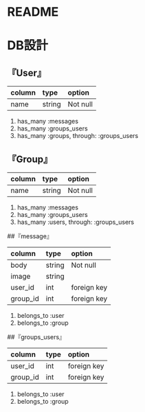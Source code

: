 # README

# DB設計
## 『User』

| column   | type        | option         |
|:---------|:------------|:---------------|
| name     | string      | Not null       |

1. has_many :messages
2. has_many :groups_users
3. has_many :groups, through: :groups_users



## 『Group』

| column   | type        | option         |
|:---------|:------------|:---------------|
| name     | string      | Not null       |

1. has_many :messages
2. has_many :groups_users
3. has_many :users, through: :groups_users


##『message』

| column   | type        | option         |
|:---------|:------------|:---------------|
| body     | string        | Not null       |
| image    | string      |                |
| user_id  | int         | foreign key    |
| group_id | int         | foreign key    |

1. belongs_to :user
2. belongs_to :group


##『groups_users』

| column   | type        | option         |
|:---------|:------------|:---------------|
| user_id  | int         | foreign key    |
| group_id | int         | foreign key    |

1. belongs_to :user
2. belongs_to :group

